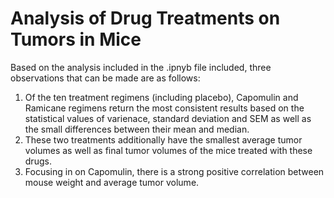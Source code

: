 # Analysis of Drug Treatments on Tumors in Mice

Based on the analysis included in the .ipnyb file included, three observations that can be made are as follows:

1. Of the ten treatment regimens (including placebo), Capomulin and Ramicane regimens return the most consistent results based on the statistical values of varienace, standard deviation and SEM as well as the small differences between their mean and median.
2. These two treatments additionally have the smallest average tumor volumes as well as final tumor volumes of the mice treated with these drugs.
3. Focusing in on Capomulin, there is a strong positive correlation between mouse weight and average tumor volume.